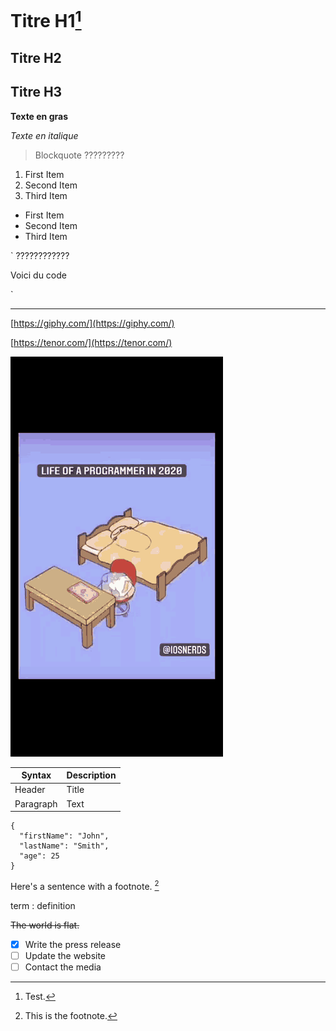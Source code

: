 # Titre H1[^2]

## Titre H2

## Titre H3

**Texte en gras**

_Texte en italique_

> Blockquote ?????????

1. First Item
2. Second Item
3. Third Item

- First Item
- Second Item
- Third Item

`
????????????

<div>
    <p>Voici du code</p>
</div>
`

---

[https://giphy.com/](https://giphy.com/)

[https://tenor.com/](https://tenor.com/)

![life of a programmer in 2020](ressources/life-programmer.gif)

| Syntax    | Description |
| --------- | ----------- |
| Header    | Title       |
| Paragraph | Text        |

```
{
  "firstName": "John",
  "lastName": "Smith",
  "age": 25
}
```

Here's a sentence with a footnote. [^1]

[^1]: This is the footnote.
[^2]: Test.

term
: definition


~~The world is flat.~~

- [x] Write the press release
- [ ] Update the website
- [ ] Contact the media 
